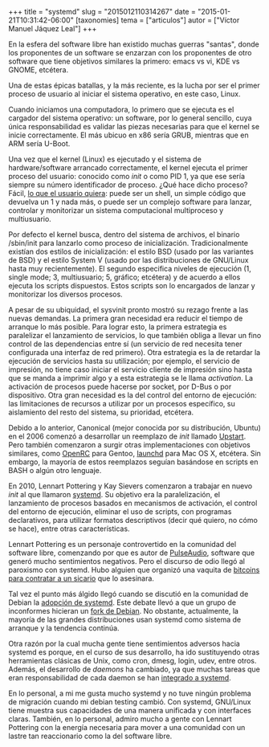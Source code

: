 +++
title = "systemd"
slug = "2015012110314267"
date = "2015-01-21T10:31:42-06:00"
[taxonomies]
tema = ["articulos"]
autor = ["Víctor Manuel Jáquez Leal"]
+++

En la esfera del software libre han existido muchas guerras "santas",
donde los proponentes de un software se enzarzan con los proponentes de
otro software que tiene objetivos similares la primero: emacs vs vi, KDE
vs GNOME, etcétera.

Una de estas épicas batallas, y la más reciente, es la lucha por ser el
primer proceso de usuario al iniciar el sistema operativo, en este caso,
Linux.

<!-- more -->
Cuando iniciamos una computadora, lo primero que se ejecuta es el
cargador del sistema operativo: un software, por lo general sencillo,
cuya única responsabilidad es validar las piezas necesarias para que el
kernel se inicie correctamente. El más ubicuo en x86 sería GRUB,
mientras que en ARM sería U-Boot.

Una vez que el kernel (Linux) es ejecutado y el sistema de
hardware/software arrancado correctamente, el kernel ejecuta el primer
proceso del usuario: conocido como *init* o como PID 1, ya que ese sería
siempre su número identificador de proceso. ¿Qué hace dicho proceso?
Fácil, <a href="https://felipec.wordpress.com/2013/11/04/init/"
class="reference external">lo que el usuario quiera</a>: puede ser un
shell, un simple código que devuelva un 1 y nada más, o puede ser un
complejo software para lanzar, controlar y monitorizar un sistema
computacional multiproceso y multiusuario.

Por defecto el kernel busca, dentro del sistema de archivos, el binario
/sbin/init para lanzarlo como proceso de inicialización.
Tradicionalmente existían dos estilos de inicialización: el estilo BSD
(usado por las variantes de BSD) y el estilo System V (usado por las
distribuciones de GNU/Linux hasta muy recientemente). El segundo
especifica niveles de ejecución (1, single mode; 3, multiusuario; 5,
gráfico; etcétera) y de acuerdo a ellos ejecuta los scripts dispuestos.
Estos scripts son lo encargados de lanzar y monitorizar los diversos
procesos.

A pesar de su ubiquidad, el sysvinit pronto mostró su rezago frente a
las nuevas demandas. La primera gran necesidad era reducir el tiempo de
arranque lo más posible. Para lograr esto, la primera estrategia es
paralelizar el lanzamiento de servicios, lo que también obliga a llevar
un fino control de las dependencias entre sí (un servicio de red
necesita tener configurada una interfaz de red primero). Otra estrategia
es la de retardar la ejecución de servicios hasta su utilización; por
ejemplo, el servicio de impresión, no tiene caso iniciar el servicio
cliente de impresión sino hasta que se manda a imprimir algo y a esta
estrategia se le llama *activation*. La activación de procesos puede
hacerse por socket, por D-Bus o por dispositivo. Otra gran necesidad es
la del control del entorno de ejecución: las limitaciones de recursos a
utilizar por un procesos específico, su aislamiento del resto del
sistema, su prioridad, etcétera.

Debido a lo anterior, Canonical (mejor conocida por su distribución,
Ubuntu) en el 2006 comenzó a desarrollar un reemplazo de *init* llamado
<a href="http://upstart.ubuntu.com/"
class="reference external">Upstart</a>. Pero también comenzaron a surgir
otras implementaciones con objetivos similares, como
<a href="http://www.gentoo.org/proj/en/base/openrc/"
class="reference external">OpenRC</a> para Gentoo,
<a href="http://opensource.apple.com/source/launchd/"
class="reference external">launchd</a> para Mac OS X, etcétera. Sin
embargo, la mayoría de estos reemplazos seguían basándose en scripts en
BASH o algún otro lenguaje.

En 2010, Lennart Pottering y Kay Sievers comenzaron a trabajar en nuevo
*init* al que llamaron
<a href="http://freedesktop.org/wiki/Software/systemd/"
class="reference external">systemd</a>. Su objetivo era la
paralelización, el lanzamiento de procesos basados en mecanismos de
activación, el control del entorno de ejecución, eliminar el uso de
scripts, con programas declarativos, para utilizar formatos descriptivos
(decir qué quiero, no cómo se hace), entre otras características.

Lennart Pottering es un personaje controvertido en la comunidad del
software libre, comenzando por que es autor de
<a href="http://www.freedesktop.org/wiki/Software/PulseAudio/"
class="reference external">PulseAudio</a>, software que generó mucho
sentimientos negativos. Pero el discurso de odio llegó al paroxismo con
systemd. Hubo alguien que organizó una vaquita de <a
href="https://plus.google.com/+LennartPoetteringTheOneAndOnly/posts/J2TZrTvu7vd"
class="reference external">bitcoins para contratar a un sicario</a> que
lo asesinara.

Tal vez el punto más álgido llegó cuando se discutió en la comunidad de
Debian la <a href="https://www.debian.org/vote/2014/vote_003"
class="reference external">adopción de systemd</a>. Este debate llevó a
que un grupo de inconformes hicieran un
<a href="https://devuan.org/" class="reference external">fork de
Debian</a>. No obstante, actualmente, la mayoría de las grandes
distribuciones usan systemd como sistema de arranque y la tendencia
continúa.

Otra razón por la cual mucha gente tiene sentimientos adversos hacia
systemd es porque, en el curso de sus desarrollo, ha ido sustituyendo
otras herramientas clásicas de Unix, como cron, dmesg, login, udev,
entre otros. Además, el desarrollo de *daemons* ha cambiado, ya que
muchas tareas que eran responsabilidad de cada daemon se han
<a href="http://www.freedesktop.org/software/systemd/man/daemon.html"
class="reference external">integrado a systemd</a>.

En lo personal, a mi me gusta mucho systemd y no tuve ningún problema de
migración cuando mi debian testing cambió. Con systemd, GNU/Linux tiene
muestra sus capacidades de una manera unificada y con interfaces claras.
También, en lo personal, admiro mucho a gente con Lennart Pottering con
la energía necesaria para mover a una comunidad con un lastre tan
reaccionario como la del software libre.

